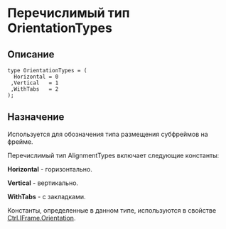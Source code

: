 ﻿---
Link: .Consts.@OrientationTypes
---

# Перечислимый тип OrientationTypes

## Описание

    type OrientationTypes = (
      Horizontal = 0
     ,Vertical   = 1
     ,WithTabs   = 2
    );

## Назначение

Используется для обозначения типа размещения субфреймов на фрейме.

Перечислимый тип AlignmentTypes включает следующие константы:

**Horizontal** - горизонтально.

**Vertical** - вертикально.

**WithTabs** - с закладками.

Константы, определенные в данном типе, используются в свойстве
[Ctrl.IFrame.Orientation](topic:.Custom.ComClasses.Ctrl.IFrame.Orientation).
